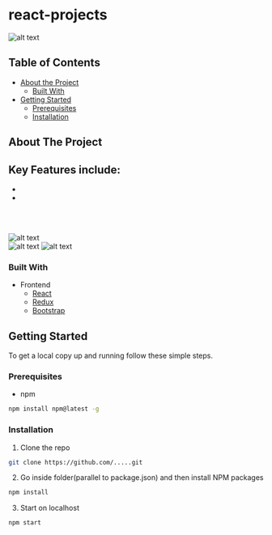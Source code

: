 # react-projects



  
![alt text]("")


## Table of Contents

* [About the Project](#about-the-project)
  * [Built With](#built-with)
* [Getting Started](#getting-started)
  * [Prerequisites](#prerequisites)
  * [Installation](#installation)




## About The Project



 Key Features include:
  - 
  -
  -

<br/><br/>

![alt text]()
<br/>
![alt text]()
![alt text]()



### Built With
- Frontend
    - [React](https://reactjs.org/)
    - [Redux](https://redux.js.org/)
    - [Bootstrap](https://getbootstrap.com/)

## Getting Started

To get a local copy up and running follow these simple steps.

### Prerequisites

* npm
```sh
npm install npm@latest -g
```


### Installation
 
1. Clone the repo
```sh
git clone https://github.com/.....git
```
2. Go inside folder(parallel to package.json) and then install NPM packages
```sh
npm install
```
3. Start on localhost
 ```sh
npm start 
```

